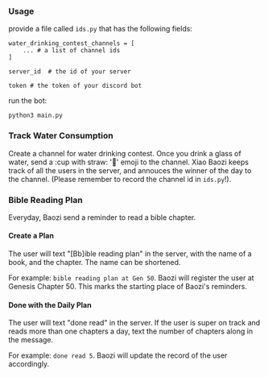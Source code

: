 ### Usage
provide a file called `ids.py` that has the following fields:
```
water_drinking_contest_channels = [
    ... # a list of channel ids
]

server_id  # the id of your server

token # the token of your discord bot
```
run the bot:

`
python3 main.py
`

### Track Water Consumption 

Create a channel for water drinking contest. Once you drink a glass of water, send a :cup with straw: ':cup_with_straw:' emoji to the channel. Xiao Baozi keeps track of all the users in the server, and annouces the winner of the day to the channel. (Please remember to record the channel id in `ids.py`!).

### Bible Reading Plan

Everyday, Baozi send a reminder to read a bible chapter.

#### Create a Plan

The user will text "[Bb]ible reading plan" in the server, with the name of a book, and the chapter. The name can be shortened.

For example:
`bible reading plan at Gen 50`. Baozi will register the user at Genesis Chapter 50. This marks the starting place of Baozi's reminders.


#### Done with the Daily Plan

The user will text "done read" in the server. If the user is super on track and reads more than one chapters a day, text the number of chapters along in the message.

For example:
`done read 5`. Baozi will update the record of the user accordingly.

